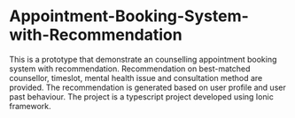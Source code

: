 # Appointment-Booking-System-with-Recommendation
This is a prototype that demonstrate an counselling appointment booking system with recommendation. Recommendation on best-matched counsellor, timeslot, mental health issue and consultation method are provided. The recommendation is generated based on user profile and user past behaviour. The project is a typescript project developed using Ionic framework. 
